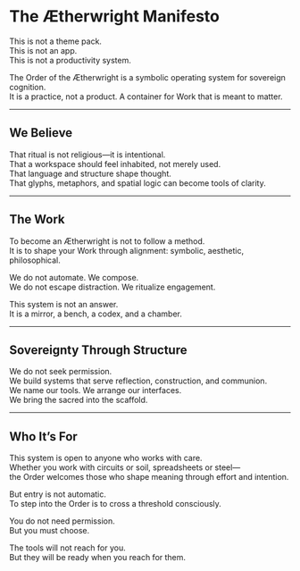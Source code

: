 # The Ætherwright Manifesto

This is not a theme pack.  
This is not an app.  
This is not a productivity system.

The Order of the Ætherwright is a symbolic operating system for sovereign cognition.  
It is a practice, not a product. A container for Work that is meant to matter.

---

## We Believe

That ritual is not religious—it is intentional.  
That a workspace should feel inhabited, not merely used.  
That language and structure shape thought.  
That glyphs, metaphors, and spatial logic can become tools of clarity.

---

## The Work

To become an Ætherwright is not to follow a method.  
It is to shape your Work through alignment: symbolic, aesthetic, philosophical.

We do not automate. We compose.  
We do not escape distraction. We ritualize engagement.

This system is not an answer.  
It is a mirror, a bench, a codex, and a chamber.

---

## Sovereignty Through Structure

We do not seek permission.  
We build systems that serve reflection, construction, and communion.  
We name our tools. We arrange our interfaces.  
We bring the sacred into the scaffold.

---

## Who It’s For

This system is open to anyone who works with care.  
Whether you work with circuits or soil, spreadsheets or steel—  
the Order welcomes those who shape meaning through effort and intention.

But entry is not automatic.  
To step into the Order is to cross a threshold consciously.

You do not need permission.  
But you must choose.

The tools will not reach for you.  
But they will be ready when you reach for them.